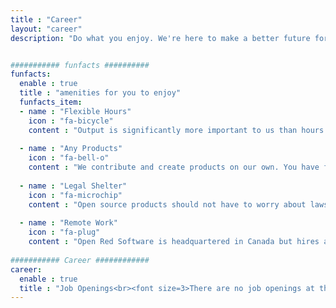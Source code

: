 ```yaml
---
title : "Career"
layout: "career"
description: "Do what you enjoy. We're here to make a better future for everyone, not just ourselves."


########### funfacts ##########
funfacts:
  enable : true
  title : "amenities for you to enjoy"
  funfacts_item:
  - name : "Flexible Hours"
    icon : "fa-bicycle"
    content : "Output is significantly more important to us than hours. Work the time you need to get done."
    
  - name : "Any Products"
    icon : "fa-bell-o"
    content : "We contribute and create products on our own. You have full direction over what you want to improve."
    
  - name : "Legal Shelter"
    icon : "fa-microchip"
    content : "Open source products should not have to worry about lawsuits, and developers should never be harassed. Open Red Software protects that."
    
  - name : "Remote Work"
    icon : "fa-plug"
    content : "Open Red Software is headquartered in Canada but hires all around the world. Feel free to apply!"
    
########### Career ############
career:
  enable : true
  title : "Job Openings<br><font size=3>There are no job openings at this time.<br><br><font size=2>Check again soon!"
---
```

